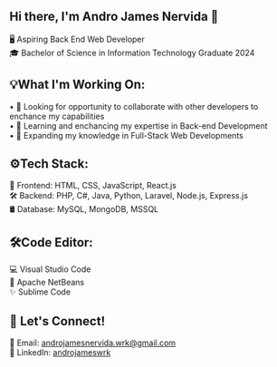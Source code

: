## Hi there, I'm Andro James Nervida 👋

🖥️ Aspiring Back End Web Developer <br>
🎓 Bachelor of Science in Information Technology Graduate 2024

## 💡What I'm Working On:
• 🤝 Looking for opportunity to collaborate with other developers to enchance my capabilities<br>
• 📝 Learning and enchancing my expertise in Back-end Development<br>
• 🧠 Expanding my knowledge in Full-Stack Web Developments

## ⚙️Tech Stack:
🎨 Frontend: HTML, CSS, JavaScript, React.js<br>
🛠 Backend: PHP, C#, Java, Python, Laravel, Node.js, Express.js<br>
🛢️ Database: MySQL, MongoDB, MSSQL

## 🛠️Code Editor:
💻 Visual Studio Code<br>
🧊 Apache NetBeans<br>
✨ Sublime Code

## 📩 Let's Connect!
📧 Email: androjamesnervida.wrk@gmail.com<br>
🔗 LinkedIn: [androjameswrk](https://www.linkedin.com/in/andro-james-nervida-395736316/)

<!--
**androjameswrk/androjameswrk** is a ✨ _special_ ✨ repository because its `README.md` (this file) appears on your GitHub profile.

Here are some ideas to get you started:

- 🔭 I’m currently working on ...
- 🌱 I’m currently learning ...
- 👯 I’m looking to collaborate on ...
- 🤔 I’m looking for help with ...
- 💬 Ask me about ...
- 📫 How to reach me: ...
- 😄 Pronouns: ...
- ⚡ Fun fact: ...
-->
